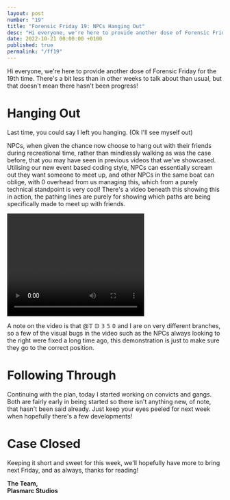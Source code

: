 ```yaml
---
layout: post
number: "19"
title: "Forensic Friday 19: NPCs Hanging Out"
desc: "Hi everyone, we're here to provide another dose of Forensic Friday for the 19th time. There's a bit less than in other weeks to talk about than usual, but that doesn't mean there hasn't been progress!"
date: 2022-10-21 00:00:00 +0100
published: true
permalink: "/ff19"
---
```


Hi everyone, we're here to provide another dose of Forensic Friday for the 19th time. There's a bit less than in other weeks to talk about than usual, but that doesn't mean there hasn't been progress!

# Hanging Out

Last time, you could say I left you hanging. (Ok I'll see myself out)

NPCs, when given the chance now choose to hang out with their friends during recreational time, rather than mindlessly walking as was the case before, that you may have seen in previous videos that we've showcased. Utilising our new event based coding style, NPCs can essentially scream out they want someone to meet up, and other NPCs in the same boat can oblige, with 0 overhead from us managing this, which from a purely technical standpoint is very cool! There's a video beneath this showing this in action, the pathing lines are purely for showing which paths are being specifically made to meet up with friends.

<video width="320" height="240" controls>
<source src="./forensic-friday-media/ff19/hang.mp4" type="video/mp4">
Your browser does not support the video tag.
</video>

A note on the video is that @𝕋 𝔻 𝟛 𝟝 𝟘  and I are on very different branches, so a few of the visual bugs in the video such as the NPCs always looking to the right were fixed a long time ago, this demonstration is just to make sure they go to the correct position. 

# Following Through

Continuing with the plan, today I started working on convicts and gangs. Both are fairly early in being started so there isn't anything new, of note, that hasn't been said already. Just keep your eyes peeled for next week when hopefully there's a few developments!

# Case Closed

Keeping it short and sweet for this week, we'll hopefully have more to bring next Friday, and as always, thanks for reading!

**The Team,**\
**Plasmarc Studios**
